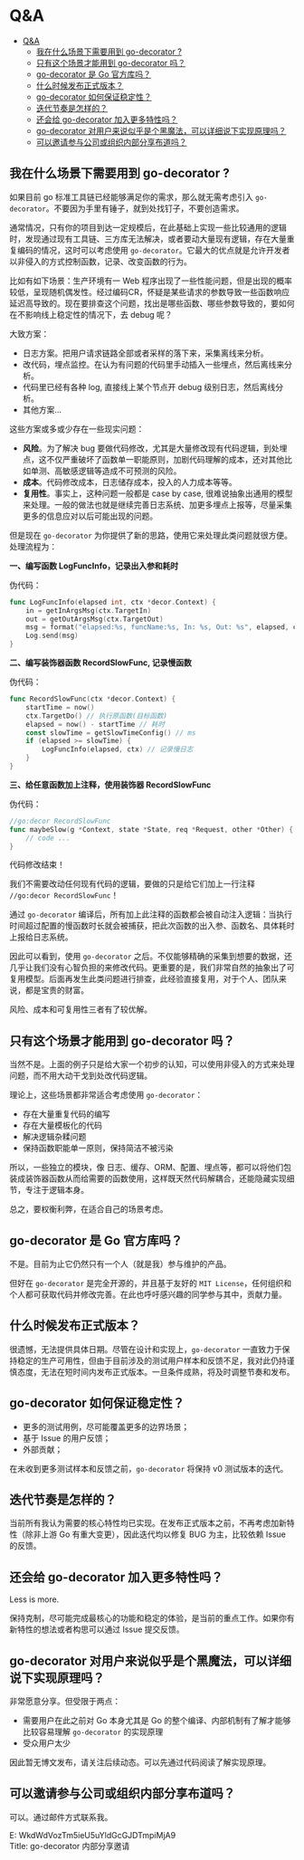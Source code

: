 # Q&A  

- [Q\&A](#qa)
  - [我在什么场景下需要用到 go-decorator ?](#我在什么场景下需要用到-go-decorator-)
  - [只有这个场景才能用到 go-decorator 吗？](#只有这个场景才能用到-go-decorator-吗)
  - [go-decorator 是 Go 官方库吗？](#go-decorator-是-go-官方库吗)
  - [什么时候发布正式版本？](#什么时候发布正式版本)
  - [go-decorator 如何保证稳定性？](#go-decorator-如何保证稳定性)
  - [迭代节奏是怎样的？](#迭代节奏是怎样的)
  - [还会给 go-decorator 加入更多特性吗？](#还会给-go-decorator-加入更多特性吗)
  - [go-decorator 对用户来说似乎是个黑魔法，可以详细说下实现原理吗？](#go-decorator-对用户来说似乎是个黑魔法可以详细说下实现原理吗)
  - [可以邀请参与公司或组织内部分享布道吗？](#可以邀请参与公司或组织内部分享布道吗)

## 我在什么场景下需要用到 go-decorator ?

如果目前 go 标准工具链已经能够满足你的需求，那么就无需考虑引入 `go-decorator`。不要因为手里有锤子，就到处找钉子，不要创造需求。

通常情况，只有你的项目到达一定规模后，在此基础上实现一些比较通用的逻辑时，发现通过现有工具链、三方库无法解决，或者要动大量现有逻辑，存在大量重复编码的情况，这时可以考虑使用 `go-decorator`。它最大的优点就是允许开发者以非侵入的方式控制函数，记录、改变函数的行为。

比如有如下场景：生产环境有一 Web 程序出现了一些性能问题，但是出现的概率较低，呈现随机偶发性。经过编码CR，怀疑是某些请求的参数导致一些函数响应延迟高导致的。现在要排查这个问题，找出是哪些函数、哪些参数导致的，要如何在不影响线上稳定性的情况下，去 debug 呢？

大致方案：
- 日志方案。把用户请求链路全部或者采样的落下来，采集离线来分析。  
- 改代码，埋点监控。在认为有问题的代码里手动插入一些埋点，然后离线来分析。  
- 代码里已经有各种 log, 直接线上某个节点开 debug 级别日志，然后离线分析。  
- 其他方案...

这些方案或多或少存在一些现实问题：
- **风险**。为了解决 bug 要做代码修改，尤其是大量修改现有代码逻辑，到处埋点，这不仅严重破坏了函数单一职能原则，加剧代码理解的成本，还对其他比如单测、高敏感逻辑等造成不可预测的风险。  
- **成本**。代码修改成本，日志储存成本，投入的人力成本等等。  
- **复用性**。事实上，这种问题一般都是 case by case, 很难说抽象出通用的模型来处理。一般的做法也就是继续完善日志系统、加更多埋点上报等，尽量采集更多的信息应对以后可能出现的问题。  

但是现在 `go-decorator` 为你提供了新的思路，使用它来处理此类问题就很方便。处理流程为：

**一、编写函数 LogFuncInfo，记录出入参和耗时** 

伪代码：

```go
func LogFuncInfo(elapsed int, ctx *decor.Context) {
    in = getInArgsMsg(ctx.TargetIn)
    out = getOutArgsMsg(ctx.TargetOut)
    msg = format("elapsed:%s, funcName:%s, In: %s, Out: %s", elapsed, ctx.TargetName, in, out)
    Log.send(msg)
}
```

**二、编写装饰器函数 RecordSlowFunc, 记录慢函数**

伪代码： 

```go 
func RecordSlowFunc(ctx *decor.Context) {
    startTime = now()
    ctx.TargetDo() // 执行原函数(目标函数)
    elapsed = now() - startTime // 耗时
    const slowTime = getSlowTimeConfig() // ms
    if (elapsed >= slowTime) {
        LogFuncInfo(elapsed, ctx) // 记录慢日志
    }
}
```

**三、给任意函数加上注释，使用装饰器 RecordSlowFunc**  

伪代码：

```go
//go:decor RecordSlowFunc
func maybeSlow(g *Context, state *State, req *Request, other *Other) {
    // code ...
}
```

代码修改结束！  

我们不需要改动任何现有代码的逻辑，要做的只是给它们加上一行注释 `//go:decor RecordSlowFunc`！

通过 `go-decorator` 编译后，所有加上此注释的函数都会被自动注入逻辑：当执行时间超过配置的慢函数时长就会被捕获，把此次函数的出入参、函数名、具体耗时上报给日志系统。

因此可以看到，使用 `go-decorator` 之后。不仅能够精确的采集到想要的数据，还几乎让我们没有心智负担的来修改代码。更重要的是，我们非常自然的抽象出了可复用模型。后面再发生此类问题进行排查，此经验直接复用，对于个人、团队来说，都是宝贵的财富。  

风险、成本和可复用性三者有了较优解。  

## 只有这个场景才能用到 go-decorator 吗？

当然不是。上面的例子只是给大家一个初步的认知，可以使用非侵入的方式来处理问题，而不用大动干戈到处改代码逻辑。  

理论上，这些场景都非常适合考虑使用 `go-decorator`：
- 存在大量重复代码的编写  
- 存在大量模板化的代码  
- 解决逻辑杂糅问题  
- 保持函数职能单一原则，保持简洁不被污染  

所以，一些独立的模块，像 日志、缓存、ORM、配置、埋点等，都可以将他们包装成装饰器函数从而给需要的函数使用，这样既天然代码解耦合，还能隐藏实现细节，专注于逻辑本身。  

总之，要权衡利弊，在适合自己的场景考虑。  

## go-decorator 是 Go 官方库吗？

不是。目前为止它仍然只有一个人（就是我）参与维护的产品。

但好在 `go-decorator` 是完全开源的，并且基于友好的 `MIT License`，任何组织和个人都可获取代码并修改完善。在此也呼吁感兴趣的同学参与其中，贡献力量。

## 什么时候发布正式版本？

很遗憾，无法提供具体日期。尽管在设计和实现上，`go-decorator` 一直致力于保持稳定的生产可用性，但由于目前涉及的测试用户样本和反馈不足，我对此仍持谨慎态度，无法在短时间内发布正式版本。一旦条件成熟，将及时调整节奏和发布。

## go-decorator 如何保证稳定性？

- 更多的测试用例，尽可能覆盖更多的边界场景；  
- 基于 Issue 的用户反馈；  
- 外部贡献；  

在未收到更多测试样本和反馈之前，`go-decorator` 将保持 v0 测试版本的迭代。 

## 迭代节奏是怎样的？

当前所有我认为需要的核心特性均已实现。在发布正式版本之前，不再考虑加新特性（除非上游 Go 有重大变更），因此迭代均以修复 BUG 为主，比较依赖 Issue 的反馈。

## 还会给 go-decorator 加入更多特性吗？

Less is more. 

保持克制，尽可能完成最核心的功能和稳定的体验，是当前的重点工作。如果你有新特性的想法或者构思可以通过 Issue 提交反馈。

## go-decorator 对用户来说似乎是个黑魔法，可以详细说下实现原理吗？

非常愿意分享。但受限于两点：
- 需要用户在此之前对 Go 本身尤其是 Go 的整个编译、内部机制有了解才能够比较容易理解 `go-decorator` 的实现原理  
- 受众用户太少  

因此暂无博文发布，请关注后续动态。可以先通过代码阅读了解实现原理。

## 可以邀请参与公司或组织内部分享布道吗？

可以。通过邮件方式联系我。

E: WkdWdVozTm5ieU5uYldGcGJDTmpiMjA9  
Title: go-decorator 内部分享邀请

